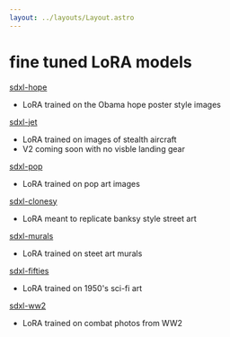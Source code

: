 ```yaml
---
layout: ../layouts/Layout.astro
---
```

<!-- Markdown Preview - https://dillinger.io/ -->

# fine tuned LoRA models



[sdxl-hope](https://replicate.com/hunterkamerman/sdxl-hope)
-  LoRA trained on the Obama hope poster style images

[sdxl-jet](https://replicate.com/hunterkamerman/sdxl-jet)
-  LoRA trained on images of stealth aircraft
-  V2 coming soon with no visble landing gear

[sdxl-pop](https://replicate.com/hunterkamerman/sdxl-pop)
-  LoRA trained on pop art images 

[sdxl-clonesy](https://replicate.com/hunterkamerman/sdxl-clonesy)
-  LoRA meant to replicate banksy style street art

[sdxl-murals](https://replicate.com/hunterkamerman/sdxl-murals)
- LoRA trained on steet art murals

[sdxl-fifties](https://replicate.com/hunterkamerman/sdxl-fifties)
- LoRA trained on 1950's sci-fi art

[sdxl-ww2](https://replicate.com/hunterkamerman/sdxl-ww2)
- LoRA trained on combat photos from WW2